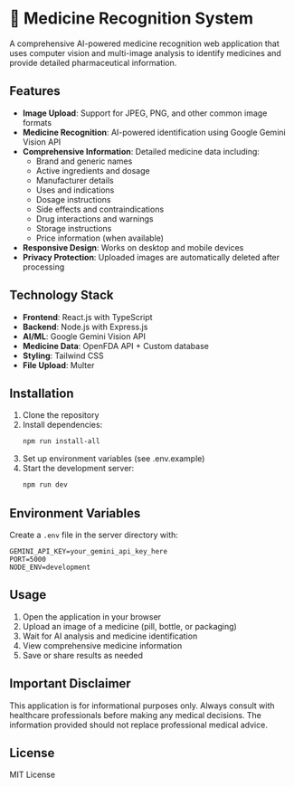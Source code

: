 # 🏥 Medicine Recognition System

A comprehensive AI-powered medicine recognition web application that uses computer vision and multi-image analysis to identify medicines and provide detailed pharmaceutical information.

## Features

- **Image Upload**: Support for JPEG, PNG, and other common image formats
- **Medicine Recognition**: AI-powered identification using Google Gemini Vision API
- **Comprehensive Information**: Detailed medicine data including:
  - Brand and generic names
  - Active ingredients and dosage
  - Manufacturer details
  - Uses and indications
  - Dosage instructions
  - Side effects and contraindications
  - Drug interactions and warnings
  - Storage instructions
  - Price information (when available)
- **Responsive Design**: Works on desktop and mobile devices
- **Privacy Protection**: Uploaded images are automatically deleted after processing

## Technology Stack

- **Frontend**: React.js with TypeScript
- **Backend**: Node.js with Express.js
- **AI/ML**: Google Gemini Vision API
- **Medicine Data**: OpenFDA API + Custom database
- **Styling**: Tailwind CSS
- **File Upload**: Multer

## Installation

1. Clone the repository
2. Install dependencies:
   ```bash
   npm run install-all
   ```
3. Set up environment variables (see .env.example)
4. Start the development server:
   ```bash
   npm run dev
   ```

## Environment Variables

Create a `.env` file in the server directory with:
```
GEMINI_API_KEY=your_gemini_api_key_here
PORT=5000
NODE_ENV=development
```

## Usage

1. Open the application in your browser
2. Upload an image of a medicine (pill, bottle, or packaging)
3. Wait for AI analysis and medicine identification
4. View comprehensive medicine information
5. Save or share results as needed

## Important Disclaimer

This application is for informational purposes only. Always consult with healthcare professionals before making any medical decisions. The information provided should not replace professional medical advice.

## License

MIT License
